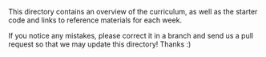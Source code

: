 This directory contains an overview of the curriculum, as well as the 
starter code and links to reference materials for each week. 

If you notice any mistakes, please correct it in a branch and send us a 
pull request so that we may update this directory! Thanks :)
